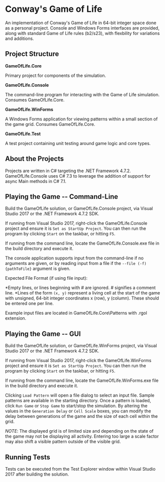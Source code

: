 # Conway's Game of Life

An implementation of Conway's Game of Life in 64-bit integer space done as a personal project. Console and Windows Forms interfaces are provided, along with standard Game of Life rules (b2/s23), with flexbility for variations and additions.

## Project Structure ##

**GameOfLife.Core**

Primary project for components of the simulation.

**GameOfLife.Console**

The command-line program for interacting with the Game of Life simulation. Consumes GameOfLife.Core.

**GameOfLife.WinForms**

A Windows Forms application for viewing patterns within a small section of the game grid. Consumes GameOfLife.Core.

**GameOfLife.Test**

A test project containing unit testing around game logic and core types.

## About the Projects

Projects are written in C# targeting the .NET Framework 4.7.2. GameOfLife.Console uses C# 7.3 to leverage the addition of support for async Main methods in C# 7.1.

## Playing the Game -- Command-Line

Build the GameOfLife solution, or GameOfLife.Console project, via Visual Studio 2017 or the .NET Framework 4.7.2 SDK.

If running from Visual Studio 2017, right-click the GameOfLife.Console project and ensure it is `Set as StartUp Project`. You can then run the program by clicking `Start` on the taskbar, or hitting `F5`.

If running from the command line, locate the GameOfLife.Console.exe file in the build directory and execute it.

The console application supports input from the command-line if no arguments are given, or by reading input from a file if the `--file (-f) {pathToFile}` argument is given.

Expected File Format (if using file input):

*Empty lines, or lines beginning with \# are ignored. \# signifies a comment line.
*Lines of the form `(x, y)` represent a living cell at the start of the game with unsigned, 64-bit integer coordinates x (row), y (column). These should be entered one per line.

Example input files are located in GameOfLife.Core\Patterns with .rgol extension.

## Playing the Game -- GUI

Build the GameOfLife solution, or GameOfLife.WinForms project, via Visual Studio 2017 or the .NET Framework 4.7.2 SDK.

If running from Visual Studio 2017, right-click the GameOfLife.WinForms project and ensure it is `Set as StartUp Project`. You can then run the program by clicking `Start` on the taskbar, or hitting `F5`.

If running from the command line, locate the GameOfLife.WinForms.exe file in the build directory and execute it.

Clicking `Load Pattern` will open a file dialog to select an input file. Sample patterns are available in the starting directory. Once a pattern is loaded, click `Run Game` or `Stop Game` to start/stop the simulation. By altering the values in the `Generation Delay` or `Cell Scale` boxes, you can modify the delay between generations of the game and the size of each cell within the grid.

*NOTE*: The displayed grid is of limited size and depending on the state of the game may not be displaying all activity. Entering too large a scale factor may also shift a visible pattern outside of the visible grid. 

## Running Tests

Tests can be executed from the Test Explorer window within Visual Studio 2017 after building the solution.
